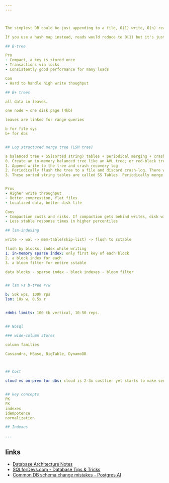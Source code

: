 ```yaml
---
---



The simplest DB could be just appending to a file, O(1) write, O(n) read  

If you use a hash map instead, reads would reduce to 0(1) but it's just in memory 

## B-tree

Pro
- Compact, a key is stored once 
- Transactions via locks 
- Consistently good performance for many loads 

Con
- Hard to handle high write thoughput

## B+ trees 

all data in leaves. 

one node = one disk page (4kb)

leaves are linked for range queries 

b for file sys
b+ for dbs


## Log structured merge tree (LSM tree)

a balanced tree + SS(sorted string) tables + periodical merging + crash recovery log -> LSM tree 
0. Create an in-memory balanced tree like an AVL tree; or red-black tree
1. Append write to the tree and crash recovery log 
2. Periodically flush the tree to a file and discard crash-log. There will be multiple files, all sorted. 
3. These sorted string tables are called SS Tables. Periodically merge them in the background


Pros
- Higher write throughput 
- Better compression, flat files
- Localized data, better disk life

Cons
- Compaction costs and risks. If compaction gets behind writes, disk will get full 
- Less stable response times in higher percentiles 

## lsm-indexing

write -> wal -> mem-table(skip-list) -> flush to sstable 

flush by blocks, index while writing 
1. in-memory sparse index: only first key of each block 
2. a block index for each
3. a bloom filter for entire sstable 

data blocks - sparse index - block indexes - bloom filter 


## lsm vs b-tree r/w 

b: 50k wps, 100k rps
lsm: 10x w, 0.5x r 


rdmbs limits: 100 tb vertical, 10-50 reps. 


## Nosql 

### wide-column stores 

column families 

Cassandra, HBase, BigTable, DynamoDB



## Cost 

cloud vs on-prem for dbs: cloud is 2-3x costlier yet starts to make sense after 50-100TB


## key concepts 
PK
FK
indexes 
idempotence 
normalization 

## Indexes 

...
```




## links 
- [Database Architecture Notes](https://architecturenotes.co/p/things-you-should-know-about-databases)
- [SQLforDevs.com - Database Tips & Tricks](https://sqlfordevs.com/tips)
- [Common DB schema change mistakes - Postgres.AI](https://postgres.ai/blog/20220525-common-db-schema-change-mistakes)

